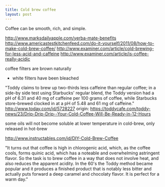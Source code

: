 ```yaml
---
title: Cold brew coffee
layout: post
---
```


Coffee can be smooth, rich, and simple.

http://www.marksdailyapple.com/yerba-mate-benefits
http://www.americastestkitchenfeed.com/do-it-yourself/2011/08/how-to-make-cold-brew-coffee/
http://www.examiner.com/article/cold-brewing-for-less-acid-and-caffeine
http://www.examiner.com/article/is-coffee-really-acidic


coffee filters are brown naturally
  - white filters have been bleached



"Toddy claims to brew up two-thirds less caffeine than regular coffee;
in a side-by side test using Starbucks' regular blend, the Toddy
version had a pH of 6.31 and 40 mg of caffeine per 100 grams of
coffee, while Starbucks store-brewed clocked in at a pH of 5.48 and 61
mg of caffeine."
  http://www.today.com/id/5728227
  origin: https://toddycafe.com/toddy-news/23/Drip-Drip-Drip--Your-Cold-Coffee-Will-Be-Ready-in-12-Hours


some oils will not become soluble at lower temperature in cold-brew, only released in hot-brew


http://www.instructables.com/id/DIY-Cold-Brew-Coffee

  "It turns out that coffee is high in chlorogenic acid, which, as the
  coffee cools, forms quinic acid, which has a noteable and
  overwhelming astringent flavor. So the task is to brew coffee in a
  way that does not involve heat, and also reduces the apparent
  acidity. In the 60's the Toddy method became popular and it produces
  a finished product that is notably less bitter and actually puts
  forward a deep caramel and chocolaty flavor. It is perfect for a
  warm day."
